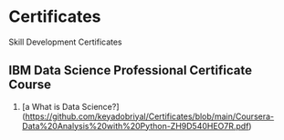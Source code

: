 # Certificates
Skill Development Certificates 

## IBM Data Science Professional Certificate Course
1) [a What is Data Science?] (https://github.com/keyadobriyal/Certificates/blob/main/Coursera-Data%20Analysis%20with%20Python-ZH9D540HEO7R.pdf)
